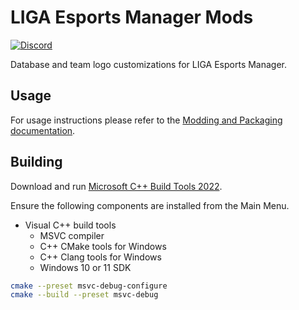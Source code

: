 # LIGA Esports Manager Mods

[![Discord](https://img.shields.io/discord/1296858234853789826?style=for-the-badge&label=Join%20the%20Discord%20Server&link=https%3A%2F%2Fdiscord.gg%2FZaEwHfDD5N)](https://discord.gg/ZaEwHfDD5N)

Database and team logo customizations for LIGA Esports Manager.

## Usage

For usage instructions please refer to the [Modding and Packaging documentation](https://github.com/playliga/prototype/wiki/Modding#packaging).

## Building

Download and run [Microsoft C++ Build Tools 2022](https://visualstudio.microsoft.com/visual-cpp-build-tools/).

Ensure the following components are installed from the Main Menu.

- Visual C++ build tools
  - MSVC compiler
  - C++ CMake tools for Windows
  - C++ Clang tools for Windows
  - Windows 10 or 11 SDK

```bash
cmake --preset msvc-debug-configure
cmake --build --preset msvc-debug
```
